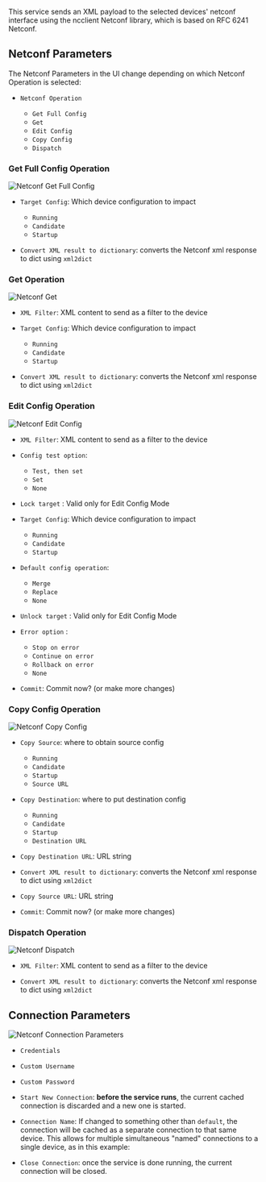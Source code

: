 This service sends an XML payload to the selected devices' netconf interface
using the ncclient Netconf library, which is based on RFC 6241 Netconf.

## Netconf Parameters

The Netconf Parameters in the UI change depending on which Netconf Operation
is selected:

- `Netconf Operation`

    - `Get Full Config`
    - `Get`
    - `Edit Config`
    - `Copy Config`
    - `Dispatch`

### Get Full Config Operation

![Netconf Get Full Config](../../_static/automation/builtin_service_types/netconf_getfullconfig.png)

- `Target Config`: Which device configuration to impact

    - `Running`
    - `Candidate`
    - `Startup`

- `Convert XML result to dictionary`: converts the Netconf xml response to dict
  using `xml2dict`

### Get Operation

![Netconf Get](../../_static/automation/builtin_service_types/netconf_get.png)

- `XML Filter`: XML content to send as a filter to the device

- `Target Config`: Which device configuration to impact

    - `Running`
    - `Candidate`
    - `Startup`

- `Convert XML result to dictionary`: converts the Netconf xml response to dict
  using `xml2dict`

### Edit Config Operation

![Netconf Edit Config](../../_static/automation/builtin_service_types/netconf_editconfig.png)

- `XML Filter`: XML content to send as a filter to the device

- `Config test option`: 

    - `Test, then set`
    - `Set`
    - `None`

- `Lock target` : Valid only for Edit Config Mode
   
- `Target Config`: Which device configuration to impact

    - `Running`
    - `Candidate`
    - `Startup`
    
- `Default config operation`:

    - `Merge`
    - `Replace`
    - `None`
    
- `Unlock target` : Valid only for Edit Config Mode

- `Error option` :

    - `Stop on error`
    - `Continue on error`
    - `Rollback on error`
    - `None`

- `Commit`: Commit now? (or make more changes)
    
### Copy Config Operation

![Netconf Copy Config](../../_static/automation/builtin_service_types/netconf_copyconfig.png)

- `Copy Source`: where to obtain source config

    - `Running`
    - `Candidate`
    - `Startup`
    - `Source URL`

- `Copy Destination`: where to put destination config

    - `Running`
    - `Candidate`
    - `Startup`
    - `Destination URL`

- `Copy Destination URL`: URL string

- `Convert XML result to dictionary`: converts the Netconf xml response to dict
  using `xml2dict`
  
- `Copy Source URL`: URL string

- `Commit`: Commit now? (or make more changes)

### Dispatch Operation

![Netconf Dispatch](../../_static/automation/builtin_service_types/netconf_dispatch.png)

- `XML Filter`: XML content to send as a filter to the device

- `Convert XML result to dictionary`: converts the Netconf xml response to dict
  using `xml2dict`

## Connection Parameters

![Netconf Connection Parameters](../../_static/automation/builtin_service_types/netconf_connectionparameters.png)

- `Credentials`
- `Custom Username`
- `Custom Password`

- `Start New Connection`: **before the service runs**, the current
  cached connection is discarded and a new one is started.
    
- `Connection Name`: If changed to something other than `default`, the
  connection will be cached as a separate connection to that same device.
  This allows for multiple simultaneous \"named\" connections to a single
  device, as in this example:
    
- `Close Connection`: once the service is done running, the current
  connection will be closed.
